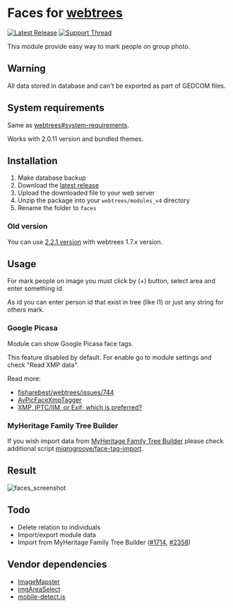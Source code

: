 # Faces for [webtrees](https://www.webtrees.net/)

[![Latest Release](https://img.shields.io/github/release/UksusoFF/webtrees-faces.svg)](https://github.com/UksusoFF/webtrees-faces/releases/latest)
[![Support Thread](https://img.shields.io/badge/support-forum-brightgreen.svg)](https://www.webtrees.net/index.php/en/forum/2-open-discussion/30219-how-to-mark-individuals-on-group-photo)

This module provide easy way to mark people on group photo.

## Warning

All data stored in database and can't be exported as part of GEDCOM files.

## System requirements
Same as [webtrees#system-requirements](https://github.com/fisharebest/webtrees#system-requirements).

Works with 2.0.11 version and bundled themes.

## Installation
1. Make database backup
1. Download the [latest release](https://github.com/UksusoFF/webtrees-faces/releases/latest)
1. Upload the downloaded file to your web server
1. Unzip the package into your `webtrees/modules_v4` directory
1. Rename the folder to `faces`

### Old version
You can use [2.2.1 version](https://github.com/UksusoFF/webtrees-faces/releases/tag/v2.2.1) with webtrees 1.7.x version.

## Usage

For mark people on image you must click by (+) button, select area and enter something id.

As id you can enter person id that exist in tree (like I1) or just any string for others mark.

### Google Picasa

Module can show Google Picasa face tags.

This feature disabled by default. For enable go to module settings and check "Read XMP data".

Read more:
* [fisharebest/webtrees/issues/744](https://github.com/fisharebest/webtrees/issues/744)
* [AvPicFaceXmpTagger](http://www.anvo-it.de/wiki/avpicfacexmptagger:main)
* [XMP, IPTC/IIM, or Exif; which is preferred?](https://www.carlseibert.com/xmp-iptciim-or-exif-which-is-preferred/)

### MyHeritage Family Tree Builder

If you wish import data from [MyHeritage Family Tree Builder](https://www.myheritage.com/family-tree-builder) please check additional script [miqrogroove/face-tag-import](https://github.com/miqrogroove/face-tag-import). 

## Result

![faces_screenshot](https://user-images.githubusercontent.com/1931442/72089915-6be27b00-3326-11ea-9a18-87987a6917cd.png)

## Todo
* Delete relation to individuals
* Import/export module data
* Import from MyHeritage Family Tree Builder ([#1714](https://github.com/fisharebest/webtrees/issues/1714), [#2358](https://github.com/fisharebest/webtrees/issues/2358))

## Vendor dependencies
* [ImageMapster](https://github.com/jamietre/imagemapster) 
* [imgAreaSelect](https://github.com/odyniec/imgareaselect)
* [mobile-detect.js](https://github.com/hgoebl/mobile-detect.js)
